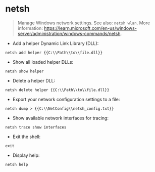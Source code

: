 # netsh

> Manage Windows network settings.
> See also: `netsh wlan`.
> More information: <https://learn.microsoft.com/en-us/windows-server/administration/windows-commands/netsh>.

- Add a helper Dynamic Link Library (DLL):

`netsh add helper {{C:\\Path\\to\\file.dll}}`

- Show all loaded helper DLLs:

`netsh show helper`

- Delete a helper DLL:

`netsh delete helper {{C:\\Path\\to\\file.dll}}`

- Export your network configuration settings to a file:

`netsh dump > {{C:\\NetConfig\\netsh_config.txt}}`

- Show available network interfaces for tracing:

`netsh trace show interfaces`

- Exit the shell:

`exit`

- Display help:

`netsh help`
